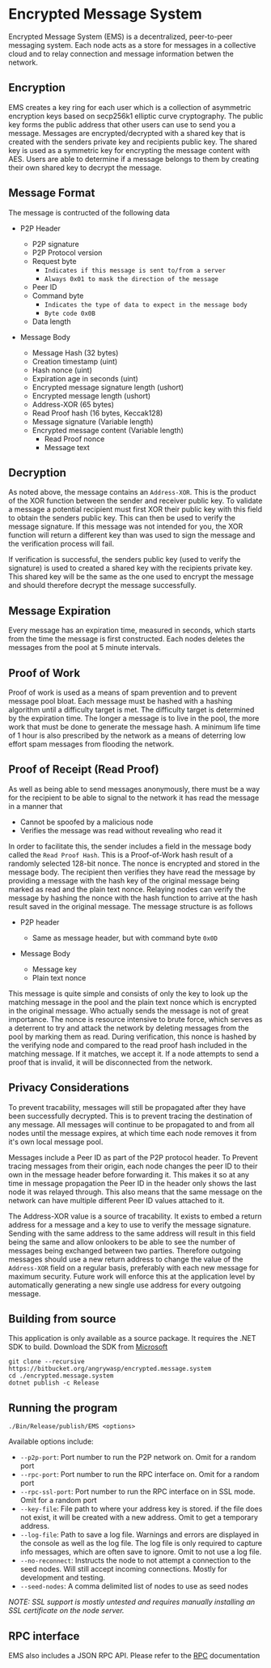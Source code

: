 # Encrypted Message System

Encrypted Message System (EMS) is a decentralized, peer-to-peer messaging system. Each node acts as a store for messages in a collective cloud and to relay connection and message information betwen the network. 

## Encryption

EMS creates a key ring for each user which is a collection of asymmetric encryption keys based on secp256k1 elliptic curve cryptography. The public key forms the public address that other users can use to send you a message. Messages are encrypted/decrypted with a shared key that is created with the senders private key and recipients public key. The shared key is used as a symmetric key for encrypting the message content with AES. Users are able to determine if a message belongs to them by creating their own shared key to decrypt the message.

## Message Format

The message is contructed of the following data

- P2P Header  
    - P2P signature  
    - P2P Protocol version
    - Request byte
        - `Indicates if this message is sent to/from a server`
        - `Always 0x01 to mask the direction of the message`
    - Peer ID
    - Command byte 
        - `Indicates the type of data to expect in the message body`
        - `Byte code 0x0B`
    - Data length

- Message Body
    - Message Hash (32 bytes)
    - Creation timestamp (uint)
    - Hash nonce (uint)
    - Expiration age in seconds (uint)
    - Encrypted message signature length (ushort)
    - Encrypted message length (ushort)
    - Address-XOR (65 bytes)
    - Read Proof hash (16 bytes, Keccak128)
    - Message signature (Variable length)
    - Encrypted message content (Variable length)
        - Read Proof nonce
        - Message text

## Decryption

As noted above, the message contains an `Address-XOR`. This is the product of the XOR function between the sender and receiver public key. To validate a message a potential recipient must first XOR their public key with this field to obtain the senders public key. This can then be used to verify the message signature. If this message was not intended for you, the XOR function will return a different key than was used to sign the message and the verification process will fail.

If verification is successful, the senders public key (used to verify the signature) is used to created a shared key with the recipients private key. This shared key will be the same as the one used to encrypt the message and should therefore decrypt the message successfully. 

## Message Expiration

Every message has an expiration time, measured in seconds, which starts from the time the message is first constructed. Each nodes deletes the messages from the pool at 5 minute intervals.

## Proof of Work

Proof of work is used as a means of spam prevention and to prevent message pool bloat. Each message must be hashed with a hashing algorithm until a difficulty target is met. The difficulty target is determined by the expiration time. The longer a message is to live in the pool, the more work that must be done to generate the message hash. A minimum life time of 1 hour is also prescribed by the network as a means of deterring low effort spam messages from flooding the network.

## Proof of Receipt (Read Proof)

As well as being able to send messages anonymously, there must be a way for the recipient to be able to signal to the network it has read the message in a manner that  
- Cannot be spoofed by a malicious node  
- Verifies the message was read without revealing who read it  

In order to facilitate this, the sender includes a field in the message body called the `Read Proof Hash`. This is a Proof-of-Work hash result of a randomly selected 128-bit nonce. The nonce is encrypted and stored in the message body. The recipient then verifies they have read the message by providing a message with the hash key of the original message being marked as read and the plain text nonce. Relaying nodes can verify the message by hashing the nonce with the hash function to arrive at the hash result saved in the original message. The message structure is as follows 

- P2P header
    - Same as message header, but with command byte `0x0D`

- Message Body
    - Message key
    - Plain text nonce

This message is quite simple and consists of only the key to look up the matching message in the pool and the plain text nonce which is encrypted in the original message. Who actually sends the message is not of great importance. The nonce is resource intensive to brute force, which serves as a deterrent to try and attack the network by deleting messages from the pool by marking them as read. During verification, this nonce is hashed by the verifying node and compared to the read proof hash included in the matching message. If it matches, we accept it. If a node attempts to send a proof that is invalid, it will be disconnected from the network.


## Privacy Considerations

To prevent tracability, messages will still be propagated after they have been successfully decrypted. This is to prevent tracing the destination of any message. All messages will continue to be propagated to and from all nodes until the message expires, at which time each node removes it from it's own local message pool.

Messages include a Peer ID as part of the P2P protocol header. To Prevent tracing messages from their origin, each node changes the peer ID to their own in the message header before forwarding it. This makes it so at any time in message propagation the Peer ID in the header only shows the last node it was relayed through. This also means that the same message on the network can have multiple different Peer ID values attached to it.

The Address-XOR value is a source of tracability. It exists to embed a return address for a message and a key to use to verify the message signature. Sending with the same address to the same address will result in this field being the same and allow onlookers to be able to see the number of messages being exchanged between two parties. Therefore outgoing messages should use a new return address to change the value of the `Address-XOR` field on a regular basis, preferably with each new message for maximum security. Future work will enforce this at the application level by automatically generating a new single use address for every outgoing message.

## Building from source

This application is only available as a source package. It requires the .NET SDK to build. Download the SDK from [Microsoft](https://dotnet.microsoft.com/download)

`git clone --recursive https://bitbucket.org/angrywasp/encrypted.message.system`  
`cd ./encrypted.message.system`  
`dotnet publish -c Release`

## Running the program

`./Bin/Release/publish/EMS <options>`  

Available options include:  
- `--p2p-port`: Port number to run the P2P network on. Omit for a random port
- `--rpc-port`: Port number to run the RPC interface on. Omit for a random port
- `--rpc-ssl-port`: Port number to run the RPC interface on in SSL mode. Omit for a random port  
- `--key-file`: File path to where your address key is stored. if the file does not exist, it will be created with a new address. Omit to get a temporary address.  
- `--log-file`: Path to save a log file. Warnings and errors are displayed in the console as well as the log file. The log file is only required to capture info messages, which are often save to ignore. Omit to not use a log file.
- `--no-reconnect`: Instructs the node to not attempt a connection to the seed nodes. Will still accept incoming connections. Mostly for development and testing. 
- `--seed-nodes`: A comma delimited list of nodes to use as seed nodes 

*NOTE: SSL support is mostly untested and requires manually installing an SSL certificate on the node server.*

## RPC interface

EMS also includes a JSON RPC API. Please refer to the [RPC](./RPC.md) documentation